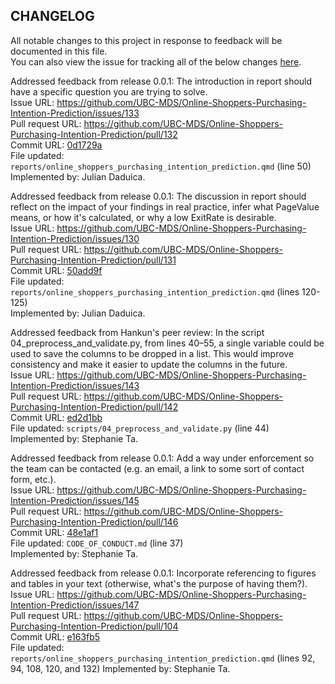 ## CHANGELOG

All notable changes to this project in response to feedback will be documented in this file.  
You can also view the issue for tracking all of the below changes [here](https://github.com/UBC-MDS/Online-Shoppers-Purchasing-Intention-Prediction/issues/122).

Addressed feedback from release 0.0.1: The introduction in report should have a specific question you are trying to solve.  
Issue URL: <https://github.com/UBC-MDS/Online-Shoppers-Purchasing-Intention-Prediction/issues/133>  
Pull request URL: <https://github.com/UBC-MDS/Online-Shoppers-Purchasing-Intention-Prediction/pull/132>  
Commit URL: [0d1729a](https://github.com/UBC-MDS/Online-Shoppers-Purchasing-Intention-Prediction/pull/134/commits/0d1729af573b305e32de7117298786a40a91b613)  
File updated: `reports/online_shoppers_purchasing_intention_prediction.qmd` (line 50)  
Implemented by: Julian Daduica.

Addressed feedback from release 0.0.1: The discussion in report should reflect on the impact of your findings in real practice, infer what PageValue means, or how it's calculated, or why a low ExitRate is desirable.  
Issue URL: <https://github.com/UBC-MDS/Online-Shoppers-Purchasing-Intention-Prediction/issues/130>  
Pull request URL: <https://github.com/UBC-MDS/Online-Shoppers-Purchasing-Intention-Prediction/pull/131>  
Commit URL: [50add9f](https://github.com/UBC-MDS/Online-Shoppers-Purchasing-Intention-Prediction/pull/131/commits/50add9fc90cf27eae1fbe868ddbe8f3ca2a7e86f)  
File updated: `reports/online_shoppers_purchasing_intention_prediction.qmd` (lines 120-125)  
Implemented by: Julian Daduica.

Addressed feedback from Hankun's peer review: In the script 04_preprocess_and_validate.py, from lines 40–55, a single variable could be used to save the columns to be dropped in a list. This would improve consistency and make it easier to update the columns in the future.  
Issue URL: <https://github.com/UBC-MDS/Online-Shoppers-Purchasing-Intention-Prediction/issues/143>  
Pull request URL: <https://github.com/UBC-MDS/Online-Shoppers-Purchasing-Intention-Prediction/pull/142>  
Commit URL: [ed2d1bb](https://github.com/UBC-MDS/Online-Shoppers-Purchasing-Intention-Prediction/pull/142/commits/ed2d1bb313137d77484353747d486c475ccccbcb)  
File updated: `scripts/04_preprocess_and_validate.py` (line 44)  
Implemented by: Stephanie Ta.

Addressed feedback from release 0.0.1: Add a way under enforcement so the team can be contacted (e.g. an email, a link to some sort of contact form, etc.).  
Issue URL: <https://github.com/UBC-MDS/Online-Shoppers-Purchasing-Intention-Prediction/issues/145>  
Pull request URL: <https://github.com/UBC-MDS/Online-Shoppers-Purchasing-Intention-Prediction/pull/146>  
Commit URL: [48e1af1](https://github.com/UBC-MDS/Online-Shoppers-Purchasing-Intention-Prediction/pull/146/commits/48e1af1886eb4e0b64d58294199788d214b1a5a2)  
File updated: `CODE_OF_CONDUCT.md` (line 37)  
Implemented by: Stephanie Ta.

Addressed feedback from release 0.0.1: Incorporate referencing to figures and tables in your text (otherwise, what's the purpose of having them?).  
Issue URL: <https://github.com/UBC-MDS/Online-Shoppers-Purchasing-Intention-Prediction/issues/147>  
Pull request URL: <https://github.com/UBC-MDS/Online-Shoppers-Purchasing-Intention-Prediction/pull/104>  
Commit URL: [e163fb5](https://github.com/UBC-MDS/Online-Shoppers-Purchasing-Intention-Prediction/commit/e163fb52e0397b5fb38abe23c705d0967ff75bd7)  
File updated: `‎reports/online_shoppers_purchasing_intention_prediction.qmd` (lines 92, 94, 108, 120, and 132)
Implemented by: Stephanie Ta.

